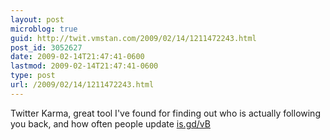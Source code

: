```yaml
---
layout: post
microblog: true
guid: http://twit.vmstan.com/2009/02/14/1211472243.html
post_id: 3052627
date: 2009-02-14T21:47:41-0600
lastmod: 2009-02-14T21:47:41-0600
type: post
url: /2009/02/14/1211472243.html
---
```

Twitter Karma, great tool I've found for finding out who is actually following you back, and how often people update [is.gd/vB](http://is.gd/vB)
